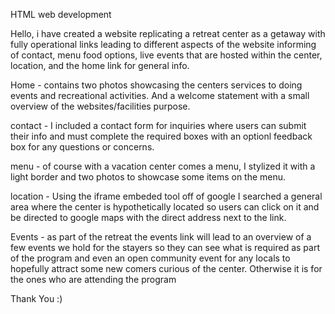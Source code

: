 
HTML web development

Hello, i have created a website replicating a retreat center as a getaway with fully operational links leading to different aspects of 
the website informing of contact, menu food options, live events that are hosted within the center, location, and the home link for general info.

Home - contains two photos showcasing the centers services to doing events and recreational activities. And a welcome statement with a small overview of 
the websites/facilities purpose.

contact - I included a contact form for inquiries where users can submit their info and must complete the required boxes with an optionl feedback box for
any questions or concerns.

menu - of course with a vacation center comes a menu, I stylized it with a light border and two photos to showcase some items on the menu. 

location - Using the iframe embeded tool off of google I searched a general area where the center is hypothetically located so users can click 
on it and be directed to google maps with the direct address next to the link. 

Events - as part of the retreat the events link will lead to an overview of a few events we hold for the stayers so they can see what is required as part of the 
program and even an open community event for any locals to hopefully attract some new comers curious of the center. Otherwise it is for the ones who are attending 
the program 

Thank You :)